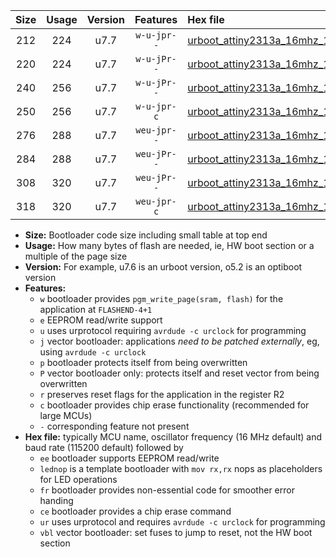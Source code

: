 |Size|Usage|Version|Features|Hex file|
|:-:|:-:|:-:|:-:|:--|
|212|224|u7.7|`w-u-jpr--`|[urboot_attiny2313a_16mhz_1000000bps_lednop_ur_vbl.hex](https://raw.githubusercontent.com/stefanrueger/urboot.hex/main/mcus/attiny2313a/fcpu_16mhz/1000000_bps/urboot_attiny2313a_16mhz_1000000bps_lednop_ur_vbl.hex)|
|220|224|u7.7|`w-u-jPr--`|[urboot_attiny2313a_16mhz_1000000bps_ur_vbl.hex](https://raw.githubusercontent.com/stefanrueger/urboot.hex/main/mcus/attiny2313a/fcpu_16mhz/1000000_bps/urboot_attiny2313a_16mhz_1000000bps_ur_vbl.hex)|
|240|256|u7.7|`w-u-jPr--`|[urboot_attiny2313a_16mhz_1000000bps_lednop_fr_ur_vbl.hex](https://raw.githubusercontent.com/stefanrueger/urboot.hex/main/mcus/attiny2313a/fcpu_16mhz/1000000_bps/urboot_attiny2313a_16mhz_1000000bps_lednop_fr_ur_vbl.hex)|
|250|256|u7.7|`w-u-jpr-c`|[urboot_attiny2313a_16mhz_1000000bps_lednop_fr_ce_ur_vbl.hex](https://raw.githubusercontent.com/stefanrueger/urboot.hex/main/mcus/attiny2313a/fcpu_16mhz/1000000_bps/urboot_attiny2313a_16mhz_1000000bps_lednop_fr_ce_ur_vbl.hex)|
|276|288|u7.7|`weu-jpr--`|[urboot_attiny2313a_16mhz_1000000bps_ee_lednop_ur_vbl.hex](https://raw.githubusercontent.com/stefanrueger/urboot.hex/main/mcus/attiny2313a/fcpu_16mhz/1000000_bps/urboot_attiny2313a_16mhz_1000000bps_ee_lednop_ur_vbl.hex)|
|284|288|u7.7|`weu-jPr--`|[urboot_attiny2313a_16mhz_1000000bps_ee_ur_vbl.hex](https://raw.githubusercontent.com/stefanrueger/urboot.hex/main/mcus/attiny2313a/fcpu_16mhz/1000000_bps/urboot_attiny2313a_16mhz_1000000bps_ee_ur_vbl.hex)|
|308|320|u7.7|`weu-jPr--`|[urboot_attiny2313a_16mhz_1000000bps_ee_lednop_fr_ur_vbl.hex](https://raw.githubusercontent.com/stefanrueger/urboot.hex/main/mcus/attiny2313a/fcpu_16mhz/1000000_bps/urboot_attiny2313a_16mhz_1000000bps_ee_lednop_fr_ur_vbl.hex)|
|318|320|u7.7|`weu-jpr-c`|[urboot_attiny2313a_16mhz_1000000bps_ee_lednop_fr_ce_ur_vbl.hex](https://raw.githubusercontent.com/stefanrueger/urboot.hex/main/mcus/attiny2313a/fcpu_16mhz/1000000_bps/urboot_attiny2313a_16mhz_1000000bps_ee_lednop_fr_ce_ur_vbl.hex)|

- **Size:** Bootloader code size including small table at top end
- **Usage:** How many bytes of flash are needed, ie, HW boot section or a multiple of the page size
- **Version:** For example, u7.6 is an urboot version, o5.2 is an optiboot version
- **Features:**
  + `w` bootloader provides `pgm_write_page(sram, flash)` for the application at `FLASHEND-4+1`
  + `e` EEPROM read/write support
  + `u` uses urprotocol requiring `avrdude -c urclock` for programming
  + `j` vector bootloader: applications *need to be patched externally*, eg, using `avrdude -c urclock`
  + `p` bootloader protects itself from being overwritten
  + `P` vector bootloader only: protects itself and reset vector from being overwritten
  + `r` preserves reset flags for the application in the register R2
  + `c` bootloader provides chip erase functionality (recommended for large MCUs)
  + `-` corresponding feature not present
- **Hex file:** typically MCU name, oscillator frequency (16 MHz default) and baud rate (115200 default) followed by
  + `ee` bootloader supports EEPROM read/write
  + `lednop` is a template bootloader with `mov rx,rx` nops as placeholders for LED operations
  + `fr` bootloader provides non-essential code for smoother error handing
  + `ce` bootloader provides a chip erase command
  + `ur` uses urprotocol and requires `avrdude -c urclock` for programming
  + `vbl` vector bootloader: set fuses to jump to reset, not the HW boot section
